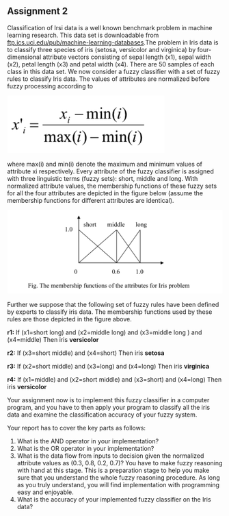 ## Assignment 2
Classification of Irsi data is a well known benchmark problem in machine learning research. This data set is downloadable from [ftp.ics.uci.edu/pub/machine-learning-databases](ftp.ics.uci.edu/pub/machine-learning-databases).The problem in Iris data is to classify three species of iris (setosa, versicolor and virginica) by four-dimensional attribute vectors consisting of sepal length (x1), sepal width (x2), petal length (x3) and petal width (x4). There are 50 samples of each class in this data set.
We now consider a fuzzy classifier with a set of fuzzy rules to classify Iris data. The values of attributes are normalized before fuzzy processing according to

![](readme/eq.png)

where max(i) and min(i) denote the maximum and minimum values of attribute xi respectively. Every attribute of the fuzzy classifier is assigned with three linguistic terms (fuzzy sets): short, middle and long. With normalized attribute values, the membership functions of these fuzzy sets for all the four attributes are depicted in the figure below (assume the membership functions for different attributes are identical).

![](readme/graph.png)

Further we suppose that the following set of fuzzy rules have been defined by experts to classify iris data. The membership functions used by these rules are those depicted in the figure above.

**r1:** If (x1=short   long) and (x2=middle   long) and (x3=middle   long ) and (x4=middle) Then iris **versicolor**

**r2:** If (x3=short   middle) and (x4=short) Then iris **setosa**

**r3:** If (x2=short   middle) and (x3=long) and (x4=long) Then iris **virginica**

**r4:** If (x1=middle) and (x2=short   middle) and (x3=short) and (x4=long)
Then iris **versicolor**


Your assignment now is to implement this fuzzy classifier in a computer program, and you have to then apply your program to classify all the iris data and examine the classification accuracy of your fuzzy system.

Your report has to cover the key parts as follows:
1. What is the AND operator in your implementation?
2. What is the OR operator in your implementation?
3. What is the data flow from inputs to decision given the normalized attribute values as (0.3, 0.8, 0.2, 0.7)? You have to make fuzzy reasoning with hand at this stage. This is a preparation stage to help you make sure that you understand the whole fuzzy reasoning procedure. As long as you truly understand, you will find implementation with programming easy and enjoyable.
4. What is the accuracy of your implemented fuzzy classifier on the Iris data?
